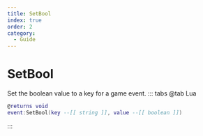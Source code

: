 ```yaml
---
title: SetBool
index: true
order: 2
category:
  - Guide
---
```


# SetBool
Set the boolean value to a key for a game event.
::: tabs
@tab Lua
```lua
@returns void
event:SetBool(key --[[ string ]], value --[[ boolean ]])
```

:::